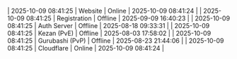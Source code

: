| 2025-10-09 08:41:25 | Website | Online | 2025-10-09 08:41:24 |
| 2025-10-09 08:41:25 | Registration | Offline | 2025-09-09 16:40:23 |
| 2025-10-09 08:41:25 | Auth Server | Offline | 2025-08-18 09:33:31 |
| 2025-10-09 08:41:25 | Kezan (PvE) | Offline | 2025-08-03 17:58:02 |
| 2025-10-09 08:41:25 | Gurubashi (PvP) | Offline | 2025-08-23 21:44:06 |
| 2025-10-09 08:41:25 | Cloudflare | Online | 2025-10-09 08:41:24 |
